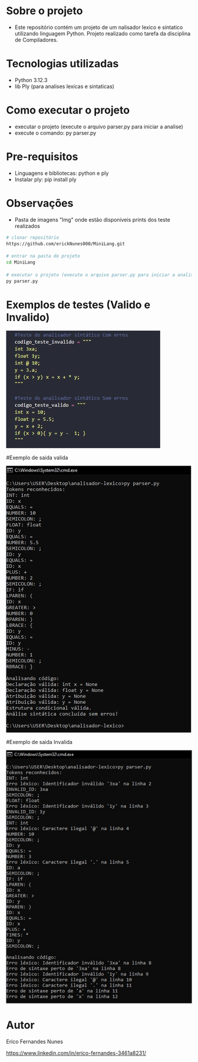 
# Sobre o projeto
- Este repositório contém um projeto de um nalisador lexico e sintatico utilizando linguagem Python. Projeto realizado como tarefa da disciplina de Compiladores.

# Tecnologias utilizadas
- Python 3.12.3
- lib Ply (para analises lexicas e sintaticas) 


# Como executar o projeto
- executar o projeto (execute o arquivo parser.py para iniciar a analise)
- execute o comando: py parser.py

# Pre-requisitos
- Linguagens e bibliotecas: python e ply
- Instalar ply: pip install ply

# Observações
- Pasta de imagens "Img" onde estão disponiveis prints dos teste realizados


```bash
# clonar repositório
https://github.com/erickNunes000/MiniLang.git

# entrar na pasta do projeto 
cd MiniLang

# executar o projeto (execute o arquivo parser.py para iniciar a analise lexica e sintatica)
py parser.py
```
# Exemplos de testes (Valido e Invalido)

![Exemplos de entradas](https://github.com/erickNunes000/MiniLang/blob/main/Img/Testes.jpg)

#Exemplo de saida valida

![saida valida](https://github.com/erickNunes000/MiniLang/blob/main/Img/exemplo-entrada-valida.jpg)

#Exemplo de saida Invalida

![Saida Invalida](https://github.com/erickNunes000/MiniLang/blob/main/Img/exemplo-entrada-invalida.jpg)

# Autor

Erico Fernandes Nunes

https://www.linkedin.com/in/erico-fernandes-3461a8231/

